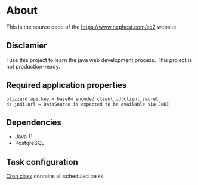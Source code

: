 # About
This is the source code of the https://www.nephest.com/sc2 website
## Disclamier
I use this project to learn the java web development process. This project is not production-ready.
## Required application properties
```
blizzard.api.key = base64 encoded client_id:client_secret
ds.jndi.url = DataSource is expected to be available via JNDI
```
## Dependencies
* Java 11
* PostgreSQL

## Task configuration
[Cron class](src/main/java/com/nephest/battlenet/sc2/config/Cron.java) contains all scheduled tasks.
